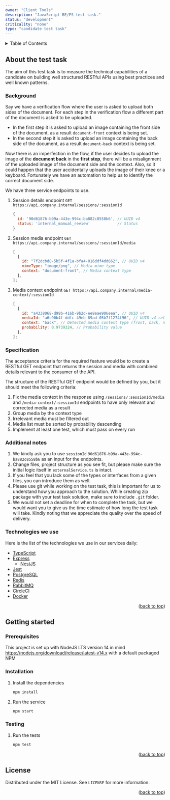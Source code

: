 ```yaml
---
owner: "Client Tools"
description: "JavaScript BE/FS test task."
status: "development"
criticality: "none"
type: "candidate test task"
---
```


<div id="top"></div>

<details>
  <summary>Table of Contents</summary>
  <ol>
    <li>
        <a href="#about-the-test-task">About the test task</a>
        <ul>
            <li><a href="#background">Background</a></li>
            <li><a href="#specification">Specification</a></li>
            <li><a href="#additional-notes">Additional notes</a></li>
            <li><a href="#technologies-we-use">Technologies we use</a></li>
        </ul>
    </li>
    <li>
        <a href="#getting-started">Getting started</a>
        <ul>
            <li><a href="#prerequisites">Prerequisites</a></li>
            <li><a href="#installation">Installation</a></li>
            <li><a href="#testing">Testing</a></li>
        </ul>
    </li>
    <li><a href="#license">License</a></li>
  </ol>
</details>

## About the test task

The aim of this test task is to measure the technical capabilities of a candidate on building well structured RESTful
APIs using best practices and well known patterns.

### Background

Say we have a verification flow where the user is asked to upload both sides of the document. For each step in the
verification flow a different part of the document is asked to be uploaded.

- In the first step it is asked to upload an image containing the front side of the document, as a result `document-front`
  context is being set.
- In the second step it is asked to upload an image containing the back side of the document, as a result `document-back`
  context is being set.

Now there is an imperfection in the flow, if the user decides to upload the image of the **document back** in the
**first step**, there will be a misalignment of the uploaded image of the document side and the context. Also, so it
could happen that the user accidentally uploads the image of their knee or a keyboard. Fortunately we have an
automation to help us to identify the correct document side.

We have three service endpoints to use.

1. Session details endpoint `GET https://api.company.internal/sessions/:sessionId`
   ```javascript
   {
     id: '90d61876-b99a-443e-994c-ba882c8558b6', // UUID v4
     status: 'internal_manual_review'            // Status
   }
   ```
2. Session media endpoint `GET https://api.company.internal/sessions/:sessionId/media`
   ```javascript
   [
     {
       id: "7f2dcbd8-5b5f-4f1a-bfa4-016ddf4dd662", // UUID v4
       mimeType: "image/png", // Media mime type
       context: "document-front", // Media context type
     },
   ];
   ```
3. Media context endpoint `GET https://api.company.internal/media-context/:sessionId`
   ```javascript
   [
     {
       id: "a4338068-d99b-416b-9b2d-ee8eae906eea", // UUID v4
       mediaId: "a6c90b4f-ddfc-49eb-89ad-05b7f1274f96", // UUID v4 related to media
       context: "back", // Detected media context type (front, back, none - in case the image is irrelevant)
       probability: 0.9739324, // Probability value
     },
   ];
   ```

### Specification

The acceptance criteria for the required feature would be to create a RESTful GET endpoint that returns the session
and media with combined details relevant to the consumer of the API.

The structure of the RESTful GET endpoint would be defined by you, but it should meet the following criteria:

1. Fix the media context in the response using `/sessions/:sessionId/media` and `/media-context/:sessionId` endpoints to
   have only relevant and corrected media as a result
2. Group media by the context type
3. Irrelevant media must be filtered out
4. Media list must be sorted by probability descending
5. Implement at least one test, which must pass on every run

### Additional notes

1. We kindly ask you to use `sessionId` `90d61876-b99a-443e-994c-ba882c8558b6` as an input for the endpoints.
2. Change files, project structure as you see fit, but please make sure the initial logic itself in `externalService.ts` is intact.
3. If you feel that you lack some of the types or interfaces from a given files, you can introduce them as well.
4. Please use git while working on the test task, this is important for us to understand how you approach to the solution. While creating zip package with your test task solution, make sure to include `.git` folder.
5. We would not set a deadline for when to complete the task, but we would want you to give us the time estimate of how long the test task will take. Kindly noting that we appreciate the quality over the speed of delivery.

### Technologies we use

Here is the list of the technologies we use in our services daily:

- [TypeScript](https://www.typescriptlang.org)
- [Express](https://expressjs.com/)
  - [NestJS](https://nestjs.com)
- [Jest](https://jestjs.io)
- [PostgreSQL](https://www.postgresql.org)
- [Redis](https://redis.io)
- [RabbitMQ](https://www.rabbitmq.com)
- [CircleCI](https://circleci.com)
- [Docker](https://www.docker.com)

<p align="right">(<a href="#top">back to top</a>)</p>

## Getting started

### Prerequisites

This project is set up with NodeJS LTS version 14 in mind https://nodejs.org/download/release/latest-v14.x with a
default packaged NPM

### Installation

1. Install the dependencies
   ```sh
   npm install
   ```
2. Run the service
   ```sh
   npm start
   ```

### Testing

1. Run the tests
   ```sh
   npm test
   ```

<p align="right">(<a href="#top">back to top</a>)</p>

## License

Distributed under the MIT License. See `LICENSE` for more information.

<p align="right">(<a href="#top">back to top</a>)</p>
